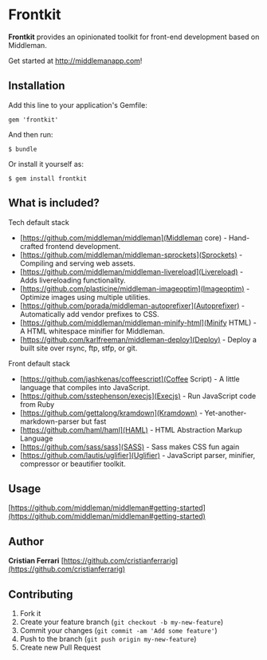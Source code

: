 # Frontkit
**Frontkit** provides an opinionated toolkit for front-end development based on Middleman.

Get started at http://middlemanapp.com!


## Installation

Add this line to your application's Gemfile:

    gem 'frontkit'

And then run:

    $ bundle

Or install it yourself as:

    $ gem install frontkit



## What is included?

Tech default stack
- [https://github.com/middleman/middleman](Middleman core) - Hand-crafted frontend development.
- [https://github.com/middleman/middleman-sprockets](Sprockets) - Compiling and serving web assets.
- [https://github.com/middleman/middleman-livereload](Livereload) - Adds livereloading functionality.
- [https://github.com/plasticine/middleman-imageoptim](Imageoptim) - Optimize images using multiple utilities.
- [https://github.com/porada/middleman-autoprefixer](Autoprefixer) - Automatically add vendor prefixes to CSS.
- [https://github.com/middleman/middleman-minify-html](Minify HTML) - A HTML whitespace minifier for Middleman.
- [https://github.com/karlfreeman/middleman-deploy](Deploy) - Deploy a built site over rsync, ftp, stfp, or git.

Front default stack
- [https://github.com/jashkenas/coffeescript](Coffee Script) - A little language that compiles into JavaScript.
- [https://github.com/sstephenson/execjs](Execjs) - Run JavaScript code from Ruby
- [https://github.com/gettalong/kramdown](Kramdown) - Yet-another-markdown-parser but fast
- [https://github.com/haml/haml](HAML) - HTML Abstraction Markup Language
- [https://github.com/sass/sass](SASS) - Sass makes CSS fun again
- [https://github.com/lautis/uglifier](Uglifier) - JavaScript parser, minifier, compressor or beautifier toolkit.



## Usage

[https://github.com/middleman/middleman#getting-started](https://github.com/middleman/middleman#getting-started)



## Author

**Cristian Ferrari**
[https://github.com/cristianferrarig](https://github.com/cristianferrarig)



## Contributing

1. Fork it
2. Create your feature branch (`git checkout -b my-new-feature`)
3. Commit your changes (`git commit -am 'Add some feature'`)
4. Push to the branch (`git push origin my-new-feature`)
5. Create new Pull Request